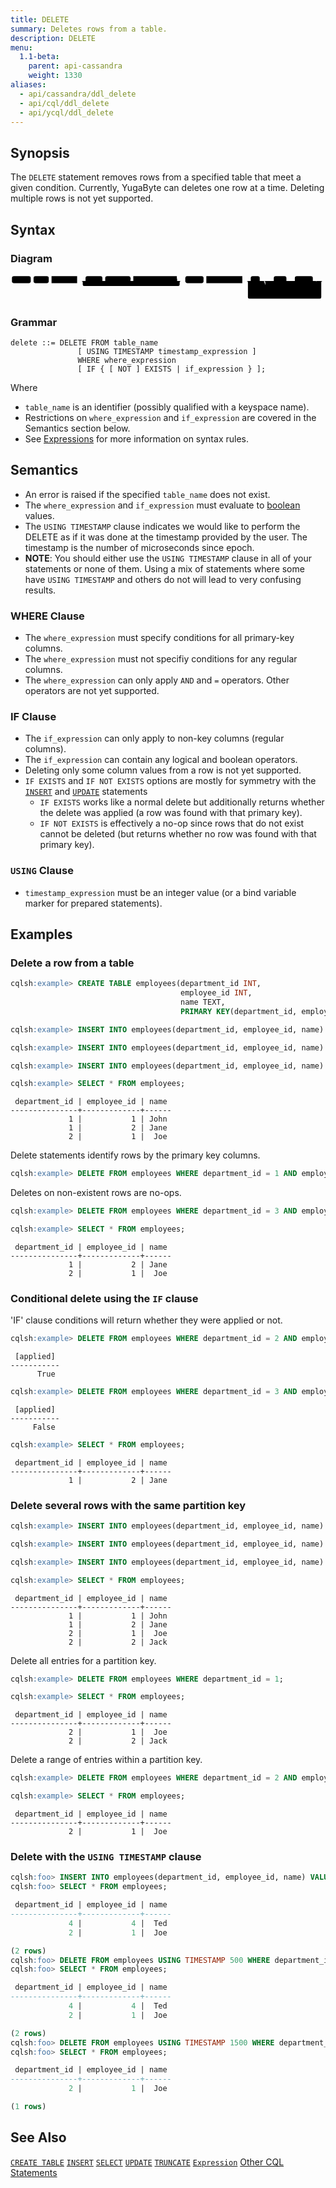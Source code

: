 ```yaml
---
title: DELETE
summary: Deletes rows from a table.
description: DELETE
menu:
  1.1-beta:
    parent: api-cassandra
    weight: 1330
aliases:
  - api/cassandra/ddl_delete
  - api/cql/ddl_delete
  - api/ycql/ddl_delete
---
```


## Synopsis
The `DELETE` statement removes rows from a specified table that meet a given condition. Currently, YugaByte can deletes one row at a time. Deleting multiple rows is not yet supported.

## Syntax
### Diagram
<svg class="rrdiagram" version="1.1" xmlns:xlink="http://www.w3.org/1999/xlink" xmlns="http://www.w3.org/2000/svg" width="1121" height="95" viewbox="0 0 1121 95"><path class="connector" d="M0 22h5m67 0h10m54 0h10m91 0h30m60 0h10m90 0h10m155 0h20m-360 0q5 0 5 5v8q0 5 5 5h335q5 0 5-5v-8q0-5 5-5m5 0h10m65 0h10m128 0h30m32 0h50m45 0h20m-80 0q5 0 5 5v8q0 5 5 5h55q5 0 5-5v-8q0-5 5-5m5 0h10m64 0h20m-194 0q5 0 5 5v35q0 5 5 5h5m98 0h66q5 0 5-5v-35q0-5 5-5m5 0h20m-276 0q5 0 5 5v53q0 5 5 5h251q5 0 5-5v-53q0-5 5-5m5 0h5"/><rect class="literal" x="5" y="5" width="67" height="25" rx="7"/><text class="text" x="15" y="22">DELETE</text><rect class="literal" x="82" y="5" width="54" height="25" rx="7"/><text class="text" x="92" y="22">FROM</text><a xlink:href="../grammar_diagrams#table-name"><rect class="rule" x="146" y="5" width="91" height="25"/><text class="text" x="156" y="22">table_name</text></a><rect class="literal" x="267" y="5" width="60" height="25" rx="7"/><text class="text" x="277" y="22">USING</text><rect class="literal" x="337" y="5" width="90" height="25" rx="7"/><text class="text" x="347" y="22">TIMESTAMP</text><a xlink:href="../grammar_diagrams#timestamp-expression"><rect class="rule" x="437" y="5" width="155" height="25"/><text class="text" x="447" y="22">timestamp_expression</text></a><rect class="literal" x="622" y="5" width="65" height="25" rx="7"/><text class="text" x="632" y="22">WHERE</text><a xlink:href="../grammar_diagrams#where-expression"><rect class="rule" x="697" y="5" width="128" height="25"/><text class="text" x="707" y="22">where_expression</text></a><rect class="literal" x="855" y="5" width="32" height="25" rx="7"/><text class="text" x="865" y="22">IF</text><rect class="literal" x="937" y="5" width="45" height="25" rx="7"/><text class="text" x="947" y="22">NOT</text><rect class="literal" x="1012" y="5" width="64" height="25" rx="7"/><text class="text" x="1022" y="22">EXISTS</text><a xlink:href="../grammar_diagrams#if-expression"><rect class="rule" x="917" y="50" width="98" height="25"/><text class="text" x="927" y="67">if_expression</text></a></svg>

### Grammar
```
delete ::= DELETE FROM table_name
               [ USING TIMESTAMP timestamp_expression ]
               WHERE where_expression
               [ IF { [ NOT ] EXISTS | if_expression } ];
```
Where

- `table_name` is an identifier (possibly qualified with a keyspace name).
- Restrictions on `where_expression` and `if_expression` are covered in the Semantics section below.
- See [Expressions](..#expressions) for more information on syntax rules.

## Semantics

 - An error is raised if the specified `table_name` does not exist.
 - The `where_expression` and `if_expression` must evaluate to [boolean](../type_bool) values.
 - The `USING TIMESTAMP` clause indicates we would like to perform the DELETE as if it was done at the
   timestamp provided by the user. The timestamp is the number of microseconds since epoch.
 - **NOTE**: You should either use the `USING TIMESTAMP` clause in all of your statements or none of
   them. Using a mix of statements where some have `USING TIMESTAMP` and others do not will lead to
   very confusing results.

### WHERE Clause

 - The `where_expression` must specify conditions for all primary-key columns.
 - The `where_expression` must not specifiy conditions for any regular columns.
 - The `where_expression` can only apply `AND` and `=` operators. Other operators are not yet supported.
 
### IF Clause

 - The `if_expression` can only apply to non-key columns (regular columns).
 - The `if_expression` can contain any logical and boolean operators.
 - Deleting only some column values from a row is not yet supported.
 - `IF EXISTS` and `IF NOT EXISTS` options are mostly for symmetry with the [`INSERT`](../dml_insert) and [`UPDATE`](dml_update) statements
   - `IF EXISTS` works like a normal delete but additionally returns whether the delete was applied (a row was found with that primary key).
   - `IF NOT EXISTS` is effectively a no-op since rows that do not exist cannot be deleted (but returns whether no row was found with that primary key).

### `USING` Clause
 - `timestamp_expression` must be an integer value (or a bind variable marker for prepared statements).

## Examples

### Delete a row from a table

```{.sql .copy .separator-gt} 
cqlsh:example> CREATE TABLE employees(department_id INT, 
                                      employee_id INT, 
                                      name TEXT, 
                                      PRIMARY KEY(department_id, employee_id));
```
```{.sql .copy .separator-gt} 
cqlsh:example> INSERT INTO employees(department_id, employee_id, name) VALUES (1, 1, 'John');
```
```{.sql .copy .separator-gt}
cqlsh:example> INSERT INTO employees(department_id, employee_id, name) VALUES (1, 2, 'Jane');
```
```{.sql .copy .separator-gt}
cqlsh:example> INSERT INTO employees(department_id, employee_id, name) VALUES (2, 1, 'Joe');
```
```{.sql .copy .separator-gt}
cqlsh:example> SELECT * FROM employees;
```
```
 department_id | employee_id | name
---------------+-------------+------
             1 |           1 | John
             1 |           2 | Jane
             2 |           1 |  Joe
```
Delete statements identify rows by the primary key columns.
```{.sql .copy .separator-gt}
cqlsh:example> DELETE FROM employees WHERE department_id = 1 AND employee_id = 1;
```
Deletes on non-existent rows are no-ops.
```{.sql .copy .separator-gt}
cqlsh:example> DELETE FROM employees WHERE department_id = 3 AND employee_id = 1;
```
```{.sql .copy .separator-gt}
cqlsh:example> SELECT * FROM employees;
```
```
 department_id | employee_id | name
---------------+-------------+------
             1 |           2 | Jane
             2 |           1 |  Joe
```
### Conditional delete using the `IF` clause

'IF' clause conditions will return whether they were applied or not.
```{.sql .copy .separator-gt}
cqlsh:example> DELETE FROM employees WHERE department_id = 2 AND employee_id = 1 IF name = 'Joe';
```
```
 [applied]
-----------
      True
```
```{.sql .copy .separator-gt}
cqlsh:example> DELETE FROM employees WHERE department_id = 3 AND employee_id = 1 IF EXISTS;
```
```
 [applied]
-----------
     False
```
```{.sql .copy .separator-gt}
cqlsh:example> SELECT * FROM employees;
```
```
 department_id | employee_id | name
---------------+-------------+------
             1 |           2 | Jane
```

### Delete several rows with the same partition key

```{.sql .copy .separator-gt}
cqlsh:example> INSERT INTO employees(department_id, employee_id, name) VALUES (1, 1, 'John');
```
```{.sql .copy .separator-gt}
cqlsh:example> INSERT INTO employees(department_id, employee_id, name) VALUES (2, 1, 'Joe');
```
```{.sql .copy .separator-gt}
cqlsh:example> INSERT INTO employees(department_id, employee_id, name) VALUES (2, 2, 'Jack');
```
```{.sql .copy .separator-gt}
cqlsh:example> SELECT * FROM employees;
```
```
 department_id | employee_id | name
---------------+-------------+------
             1 |           1 | John
             1 |           2 | Jane
             2 |           1 |  Joe
             2 |           2 | Jack
```

Delete all entries for a partition key.
```{.sql .copy .separator-gt}
cqlsh:example> DELETE FROM employees WHERE department_id = 1;
```
```{.sql .copy .separator-gt}
cqlsh:example> SELECT * FROM employees;
```
```
 department_id | employee_id | name
---------------+-------------+------
             2 |           1 |  Joe
             2 |           2 | Jack
```
Delete a range of entries within a partition key.
```{.sql .copy .separator-gt}
cqlsh:example> DELETE FROM employees WHERE department_id = 2 AND employee_id >= 2 AND employee_id < 4;
```
```{.sql .copy .separator-gt}
cqlsh:example> SELECT * FROM employees;
```
```
 department_id | employee_id | name
---------------+-------------+------
             2 |           1 |  Joe
```

### Delete with the `USING TIMESTAMP` clause
```{.sql .copy .separator-gt}
cqlsh:foo> INSERT INTO employees(department_id, employee_id, name) VALUES (4, 4, 'Ted') USING TIMESTAMP 1000;
cqlsh:foo> SELECT * FROM employees;

 department_id | employee_id | name
---------------+-------------+------
             4 |           4 |  Ted
             2 |           1 |  Joe

(2 rows)
cqlsh:foo> DELETE FROM employees USING TIMESTAMP 500 WHERE department_id = 4 AND employee_id = 4; -- not applied since timestamp is lower than 1000
cqlsh:foo> SELECT * FROM employees;

 department_id | employee_id | name
---------------+-------------+------
             4 |           4 |  Ted
             2 |           1 |  Joe

(2 rows)
cqlsh:foo> DELETE FROM employees USING TIMESTAMP 1500 WHERE department_id = 4 AND employee_id = 4; -- applied since timestamp is higher than 1000.
cqlsh:foo> SELECT * FROM employees;

 department_id | employee_id | name
---------------+-------------+------
             2 |           1 |  Joe

(1 rows)
```

## See Also

[`CREATE TABLE`](../ddl_create_table)
[`INSERT`](../dml_insert)
[`SELECT`](../dml_select)
[`UPDATE`](../dml_update)
[`TRUNCATE`](../dml_truncate)
[`Expression`](..#expressions)
[Other CQL Statements](..)
